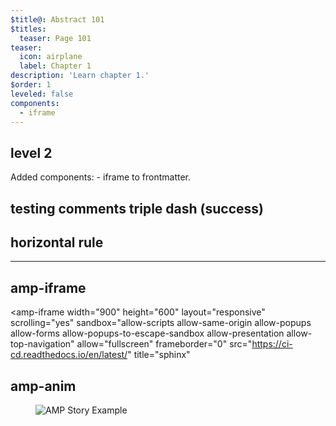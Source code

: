 ```yaml
---
$title@: Abstract 101
$titles:
  teaser: Page 101
teaser:
  icon: airplane
  label: Chapter 1
description: 'Learn chapter 1.'
$order: 1
leveled: false
components:
  - iframe
---
```


## level 2

Added components:  - iframe to frontmatter.

## testing comments triple dash (success)

<!---
your comment goes here
and here
--->


## horizontal rule

***

## amp-iframe
<amp-iframe
  width="900"
	height="600"
	layout="responsive"
	scrolling="yes"
	sandbox="allow-scripts allow-same-origin allow-popups allow-forms allow-popups-to-escape-sandbox allow-presentation allow-top-navigation"
	allow="fullscreen"
	frameborder="0"
	src="https://ci-cd.readthedocs.io/en/latest/"
	title="sphinx"
>
<div placeholder="">
<div class="ap-o-sampler-iframe-source"></div>
</div>
</amp-iframe>

<!--
<amp-iframe width="400" height="225"
    sandbox="allow-scripts allow-same-origin"
    layout="responsive"
    src="https://giphy.com/embed/OWabwoEn7ezug">
  <amp-img placeholder layout="fill"
      src="https://ampproject-b5f4c.firebaseapp.com/examples/images/kittens-biting.jpg"></amp-img>
</amp-iframe>
-->

## amp-anim

<figure class="centered-fig">
  <amp-anim width="300" height="533" layout="fixed" alt="AMP Story Example" src="https://github.com/ampproject/amphtml/raw/main/extensions/amp-story/img/amp-story.gif">
    <noscript>
      <img alt="AMP Story Example" src="https://github.com/ampproject/amphtml/raw/main/extensions/amp-story/img/amp-story.gif" />
    </noscript>
  </amp-anim>
</figure>
